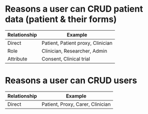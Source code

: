 # Reasons a user can CRUD patient data (patient & their forms)

| Relationship | Example                           |
| ------------ | --------------------------------- |
| Direct       | Patient, Patient proxy, Clinician |
| Role         | Clinician, Researcher, Admin      |
| Attribute    | Consent, Clinical trial           |

# Reasons a user can CRUD users

| Relationship | Example                          |
| ------------ | -------------------------------- |
| Direct       | Patient, Proxy, Carer, Clinician |

